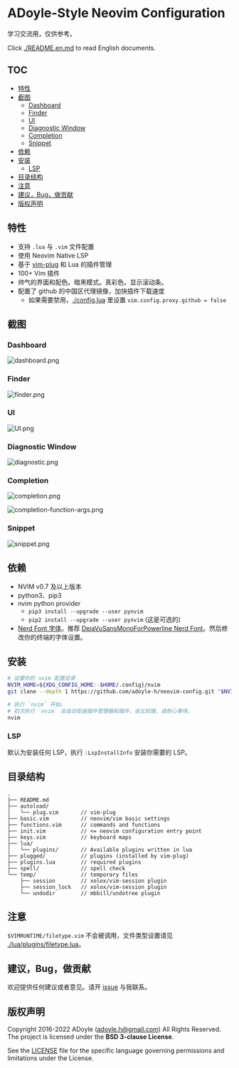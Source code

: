 # ADoyle-Style Neovim Configuration

学习交流用，仅供参考。

Click [./README.en.md](./README.en.md) to read English documents.

## TOC

<!-- MarkdownTOC GFM -->

- [特性](#特性)
- [截图](#截图)
    - [Dashboard](#dashboard)
    - [Finder](#finder)
    - [UI](#ui)
    - [Diagnostic Window](#diagnostic-window)
    - [Completion](#completion)
    - [Snippet](#snippet)
- [依赖](#依赖)
- [安装](#安装)
    - [LSP](#lsp)
- [目录结构](#目录结构)
- [注意](#注意)
- [建议，Bug，做贡献](#建议bug做贡献)
- [版权声明](#版权声明)

<!-- /MarkdownTOC -->

## 特性

- 支持 `.lua` 与 `.vim` 文件配置
- 使用 Neovim Native LSP
- 基于 [vim-plug][] 和 Lua 的插件管理
- 100+ Vim 插件
- 帅气的界面和配色。暗黑模式。真彩色。显示滚动条。
- 配置了 github 的中国区代理镜像，加快插件下载速度
  - 如果需要禁用，[./config.lua](./config.lua) 里设置 `vim.config.proxy.github = false`

## 截图

### Dashboard

![dashboard.png](https://media.githubusercontent.com/media/adoyle-h/_imgs/master/github/neovim-config/dashboard.png)

### Finder

![finder.png](https://media.githubusercontent.com/media/adoyle-h/_imgs/master/github/neovim-config/finder.png)

### UI

![UI.png](https://media.githubusercontent.com/media/adoyle-h/_imgs/master/github/neovim-config/UI.png)

### Diagnostic Window

![diagnostic.png](https://media.githubusercontent.com/media/adoyle-h/_imgs/master/github/neovim-config/diagnostic.png)

### Completion

![completion.png](https://media.githubusercontent.com/media/adoyle-h/_imgs/master/github/neovim-config/completion.png)

![completion-function-args.png](https://media.githubusercontent.com/media/adoyle-h/_imgs/master/github/neovim-config/completion-function-args.png)

### Snippet

![snippet.png](https://media.githubusercontent.com/media/adoyle-h/_imgs/master/github/neovim-config/snippet.png)

## 依赖

- NVIM v0.7 及以上版本
- python3、pip3
- nvim python provider
  - `pip3 install --upgrade --user pynvim`
  - `pip2 install --upgrade --user pynvim` (这是可选的)
- [Nerd Font 字体][Nerd Font]。推荐 [DejaVuSansMonoForPowerline Nerd Font][font]。然后修改你的终端的字体设置。

## 安装

```sh
# 设置你的 nvim 配置目录
NVIM_HOME=${XDG_CONFIG_HOME:-$HOME/.config}/nvim
git clone --depth 1 https://github.com/adoyle-h/neovim-config.git "$NVIM_HOME"

# 执行 `nvim` 开始。
# 初次执行 `nvim` 会自动安装插件管理器和插件，会比较慢，请耐心等待。
nvim
```

### LSP

默认为安装任何 LSP，执行 `:LspInstallInfo` 安装你需要的 LSP。

## 目录结构

```
.
├── README.md
├── autoload/
│   └── plug.vim       // vim-plug
├── basic.vim          // neovim/vim basic settings
├── functions.vim      // commands and functions
├── init.vim           // <= neovim configuration entry point
├── keys.vim           // keyboard maps
├── lua/
│   └── plugins/       // Available plugins written in lua
├── plugged/           // plugins (installed by vim-plug)
├── plugins.lua        // required plugins
├── spell/             // spell check
└── temp/              // temporary files
    ├── session        // xolox/vim-session plugin
    ├── session_lock   // xolox/vim-session plugin
    └── undodir        // mbbill/undotree plugin
```

## 注意

`$VIMRUNTIME/filetype.vim` 不会被调用，文件类型设置请见 [./lua/plugins/filetype.lua](./lua/plugins/filetype.lua)。

## 建议，Bug，做贡献

欢迎提供任何建议或者意见。请开 [issue][] 与我联系。

## 版权声明

Copyright 2016-2022 ADoyle (adoyle.h@gmail.com) All Rights Reserved. The project is licensed under the **BSD 3-clause License**.

See the [LICENSE][] file for the specific language governing permissions and limitations under the License.


<!-- links -->

[issue]: https://github.com/adoyle-h/neovim-config/issues
[LICENSE]: ./LICENSE
[font]: https://github.com/ryanoasis/nerd-fonts/tree/master/patched-fonts/DejaVuSansMono
[Nerd Font]: https://github.com/ryanoasis/nerd-fonts
[vim-plug]: https://github.com/junegunn/vim-plug

